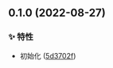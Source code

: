 

## 0.1.0 (2022-08-27)


### ✨ 特性

* 初始化 ([5d3702f](https://github.com/Dissme/easy-view/commit/5d3702f401259ed0dfd2176d8fa919bf988cf40e))